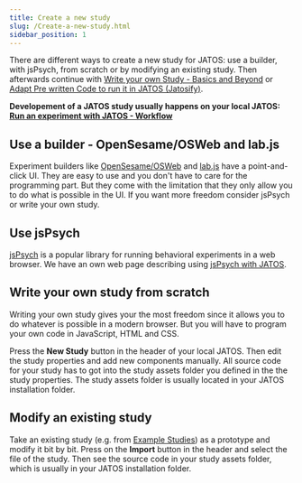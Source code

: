 ```yaml
---
title: Create a new study
slug: /Create-a-new-study.html
sidebar_position: 1
---
```


There are different ways to create a new study for JATOS: use a builder, with jsPsych, from scratch or by modifying an existing study. Then afterwards continue with [Write your own Study - Basics and Beyond](Write-your-own-Study-Basics-and-Beyond.html) or [Adapt Pre written Code to run it in JATOS (Jatosify)](Adapt-pre-written-code-to-run-it-in-JATOS.html).

**Developement of a JATOS study usually happens on your local JATOS: [Run an experiment with JATOS - Workflow](Run-an-experiment-with-JATOS-Workflow.html)**


## Use a builder - OpenSesame/OSWeb and lab.js

Experiment builders like [OpenSesame/OSWeb](OSWeb-and-JATOS.html) and [lab.js](labjs-and-JATOS.html) have a point-and-click UI. They are easy to use and you don't have to care for the programming part. But they come with the limitation that they only allow you to do what is possible in the UI. If you want more freedom consider jsPsych or write your own study.


## Use jsPsych

[jsPsych](http://www.jspsych.org/) is a popular library for running behavioral experiments in a web browser. We have an own web page describing using [jsPsych with JATOS](jsPsych-and-JATOS.html).


## Write your own study from scratch

Writing your own study gives your the most freedom since it allows you to do whatever is possible in a modern browser. But you will have to program your own code in JavaScript, HTML and CSS.

Press the **New Study** button in the header of your local JATOS. Then edit the study properties and add new components manually. All source code for your study has to got into the study assets folder you defined in the the study properties. The study assets folder is usually located in your JATOS installation folder.


## Modify an existing study

Take an existing study (e.g. from [Example Studies](Example-Studies.html)) as a prototype and modify it bit by bit. Press on the **Import** button in the header and select the file of the study. Then see the source code in your study assets folder, which is usually in your JATOS installation folder.


